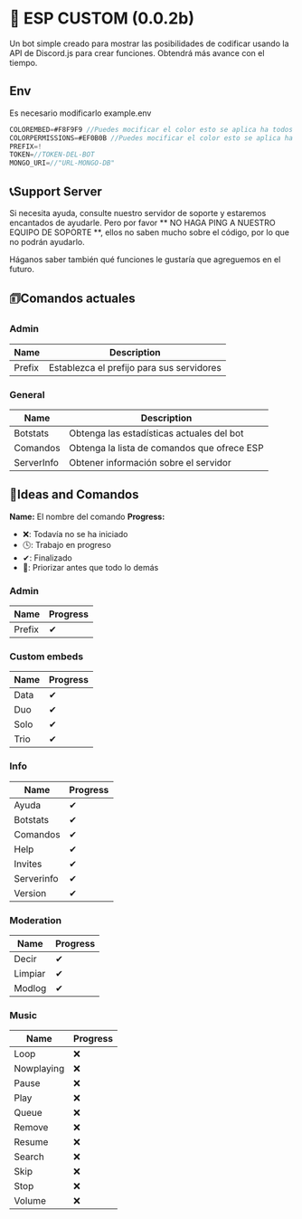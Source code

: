 # 🤖 ESP CUSTOM (0.0.2b)
Un bot simple creado para mostrar las posibilidades de codificar usando la API de Discord.js para crear funciones. Obtendrá más avance con el tiempo.

## Env
Es necesario modificarlo example.env
```js
COLOREMBED=#F8F9F9 //Puedes mocificar el color esto se aplica ha todos los embeds
COLORPERMISSIONS=#EF0B0B //Puedes mocificar el color esto se aplica ha todos los embeds de permisos denegados
PREFIX=!
TOKEN=//TOKEN-DEL-BOT
MONGO_URI=//"URL-MONGO-DB"
```

## 📞Support Server
Si necesita ayuda, consulte nuestro servidor de soporte y estaremos encantados de ayudarle. Pero por favor ** NO HAGA PING A NUESTRO EQUIPO DE SOPORTE **, ellos no saben mucho sobre el código, por lo que no podrán ayudarlo.

Háganos saber también qué funciones le gustaría que agreguemos en el futuro.

## 🗊Comandos actuales

### Admin
|Name| Description |
|-----------|-------------------------------------------|
| Prefix    | Establezca el prefijo para sus servidores |

### General
| Name       | Description                                |
|------------|--------------------------------------------|
| Botstats   | Obtenga las estadísticas actuales del bot  |
| Comandos   | Obtenga la lista de comandos que ofrece ESP|
| ServerInfo | Obtener información sobre el servidor      |


## 📝Ideas and Comandos
**Name:** El nombre del comando
**Progress:**
 - ❌: Todavía no se ha iniciado
 - 🕓: Trabajo en progreso
 - ✔: Finalizado
 - 💯: Priorizar antes que todo lo demás


### Admin
 | Name          | Progress |
 |---------------|----------|
 | Prefix        |    ✔     |

### Custom embeds
 | Name   | Progress |
 |--------|----------|
 | Data   |    ✔    |
 | Duo    |    ✔    |
 | Solo   |    ✔    |
 | Trio   |    ✔    |

### Info
 | Name       | Progress |
 |------------|----------|
 | Ayuda      |    ✔     |
 | Botstats   |    ✔     |
 | Comandos   |    ✔     |
 | Help       |    ✔     |
 | Invites    |    ✔     |
 | Serverinfo |    ✔     |
 | Version    |    ✔     |
 
### Moderation
| Name        | Progress |
|-------------|----------|
| Decir       |    ✔     |
| Limpiar     |    ✔     |
| Modlog      |    ✔     |

### Music
| Name        | Progress |
|-------------|----------|
| Loop        |    ❌    |
| Nowplaying  |    ❌    |
| Pause       |    ❌    |
| Play        |    ❌    |
| Queue       |    ❌    |
| Remove      |    ❌    |
| Resume      |    ❌    |
| Search      |    ❌    |
| Skip        |    ❌    |
| Stop        |    ❌    |
| Volume      |    ❌    |